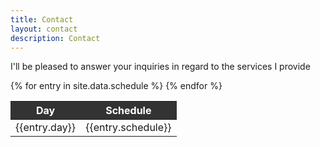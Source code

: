 ```yaml
---
title: Contact
layout: contact
description: Contact
---
```

I'll be pleased to answer your inquiries in regard to the services I provide

<table>
  <thead style="background-color: #333; color: #fff;">
  <tr>
   <th>Day</th>
   <th>Schedule</th>
  </tr>
  </thead>

  <!-- beging table body -->
  <tbody>
  {% for entry in site.data.schedule %}
    <tr>
     <td>{{entry.day}}</td>
     <td>{{entry.schedule}}</td>
    </tr>
  {% endfor %}
  <!-- ending table body -->
  </tbody>
</table>

